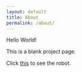 ```yaml
---
layout: default
title: About
permalink: /about/
---
```



Hello World!

This is a blank project page. 

Click [this](/interface/index.html) to see the robot.
